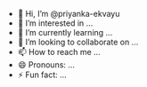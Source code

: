 - 👋 Hi, I’m @priyanka-ekvayu
- 👀 I’m interested in ...
- 🌱 I’m currently learning ...
- 💞️ I’m looking to collaborate on ...
- 📫 How to reach me ...
- 😄 Pronouns: ...
- ⚡ Fun fact: ...

<!---
priyanka-ekvayu/priyanka-ekvayu is a ✨ special ✨ repository because its `README.md` (this file) appears on your GitHub profile.
You can click the Preview link to take a look at your changes.
--->
